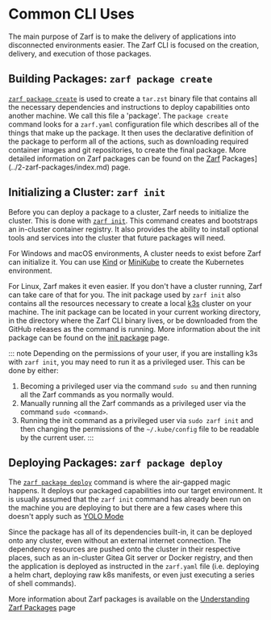 # Common CLI Uses

The main purpose of Zarf is to make the delivery of applications into disconnected environments easier. The Zarf CLI is focused on the creation, delivery, and execution of those packages.

## Building Packages: `zarf package create`

[`zarf package create`](./100-cli-commands/zarf_package_create.md) is used to create a `tar.zst` binary file that contains all the necessary dependencies and instructions to deploy capabilities onto another machine. We call this file a 'package'. The `package create` command looks for a `zarf.yaml` configuration file which describes all of the things that make up the package. It then uses the declarative definition of the package to perform all of the actions, such as downloading required container images and git repositories, to create the final package. More detailed information on Zarf packages can be found on the [Zarf](../2-zarf-packages/index.md) Packages](../2-zarf-packages/index.md) page.

## Initializing a Cluster: `zarf init`
<!-- TODO: Find a good place to talk about what the init command is actually doing (there's a lot of special magic sauce going on with that command) -->
<!-- TODO: Should we talk about the 'Zarf Agent - A Mutating Webhook' here? -->
Before you can deploy a package to a cluster, Zarf needs to initialize the cluster. This is done with [`zarf init`](./100-cli-commands/zarf_init.md). This command creates and bootstraps an in-cluster container registry. It also provides the ability to install optional tools and services into the cluster that future packages will need.

For Windows and macOS environments, A cluster needs to exist before Zarf can initialize it. You can use [Kind](https://kind.sigs.k8s.io/) or [MiniKube](https://minikube.sigs.k8s.io/docs/) to create the Kubernetes environment.

For Linux, Zarf makes it even easier. If you don't have a cluster running, Zarf can take care of that for you. The init package used by `zarf init` also contains all the resources necessary to create a local [k3s](https://k3s.io/) cluster on your machine. The init package can be located in your current working directory, in the directory where the Zarf CLI binary lives, or be downloaded from the GitHub releases as the command is running. More information about the init package can be found on the [init package](../2-zarf-packages/3-the-zarf-init-package.md) page.

::: note
Depending on the permissions of your user, if you are installing k3s with `zarf init`, you may need to run it as a privileged user. This can be done by either:

1. Becoming a privileged user via the command `sudo su` and then running all the Zarf commands as you normally would.
2. Manually running all the Zarf commands as a privileged user via the command `sudo <command>`.
3. Running the init command as a privileged user via `sudo zarf init` and then changing the permissions of the `~/.kube/config` file to be readable by the current user.
:::

## Deploying Packages: `zarf package deploy`

<!-- The most common use case (like 99.9% of the time) is deploying onto a k8s cluster.. but that doesn't HAVE to be the case.. How do I write the docs for this then? -->
<!-- TODO: Write some docs (or reddirect to other docs) describing when you would be able to do a `zarf package deploy` before a `zarf init` -->
The [`zarf package deploy`](./100-cli-commands/zarf_package_deploy.md) command is where the air-gapped magic happens. It deploys our packaged capabilities into our target environment. It is usually assumed that the `zarf init` command has already been run on the machine you are deploying to but there are a few cases where this doesn't apply such as [YOLO Mode](../../9-faq.md#what-is-yolo-mode-and-why-would-i-use-it)

Since the package has all of its dependencies built-in, it can be deployed onto any cluster, even without an external internet connection. The dependency resources are pushed onto the cluster in their respective places, such as an in-cluster Gitea Git server or Docker registry, and then the application is deployed as instructed in the `zarf.yaml` file (i.e. deploying a helm chart, deploying raw k8s manifests, or even just executing a series of shell commands).

More information about Zarf packages is available on the [Understanding Zarf Packages](../2-zarf-packages/1-zarf-packages.md) page
